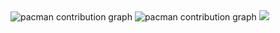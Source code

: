 <picture>
  <source media="(prefers-color-scheme: dark)" srcset="https://raw.githubusercontent.com/xuanlin129/xuanlin129/output/pacman-contribution-graph-dark.svg">
  <source media="(prefers-color-scheme: light)" srcset="https://raw.githubusercontent.com/xuanlin129/xuanlin129/output/pacman-contribution-graph.svg">
  <img alt="pacman contribution graph" src="https://raw.githubusercontent.com/xuanlin129/xuanlin129/output/pacman-contribution-graph.svg">
</picture>

<picture>
  <source media="(prefers-color-scheme: dark)" srcset="https://raw.githubusercontent.com/xuanlin129/xuanlin129/output/pacman-contribution-graph-dark.svg">
  <source media="(prefers-color-scheme: light)" srcset="https://raw.githubusercontent.com/xuanlin129/xuanlin129/output/pacman-contribution-graph.svg">
  <img alt="pacman contribution graph" src="https://raw.githubusercontent.com/xuanlin129/xuanlin129/output/pacman-contribution-graph.svg">
</picture>

<img src="https://pacman.abozanona.me?username=xuanlin129" />
